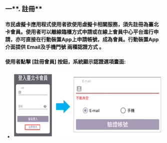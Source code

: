 ## 一**. 註冊**

### 市民虛擬卡應用程式使用者欲使用虛擬卡相關服務，須先註冊為臺北卡會員。使用者可以離線臨櫃方式申請或在線上會員中心平台進行申請，亦可直接在行動裝置App上申請帳號，成為會員。行動裝置App介面提供 Email及手機門號 兩種認證方式 。

### 使用者點擊 \[註冊會員\] 按鈕，系統顯示認證選項畫面:

* ### ![](/assets/註冊1.png)



